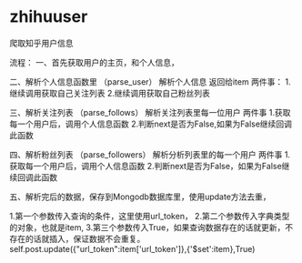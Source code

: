 # zhihuuser
爬取知乎用户信息

流程：
一、首先获取用户的主页，和个人信息，


二、解析个人信息函数里  （parse_user）
解析个人信息 返回给item
两件事：
1.继续调用获取自己关注列表
2.继续调用获取自己粉丝列表


三、解析关注列表   （parse_follows）
解析关注列表里每一位用户
两件事
1.获取每一个用户后，调用个人信息函数
2.判断next是否为False,如果为False继续回调此函数


四、解析粉丝列表  （parse_followers）
解析分析列表里的每一个用户
两件事
1.获取每一个用户后，调用个人信息函数
2.判断next是否为False，如果为False继续回调此函数


五、解析完后的数据，保存到Mongodb数据库里，使用update方法去重，


1.第一个参数传入查询的条件，这里使用url_token，
2.第二个参数传入字典类型的对象，也就是item,
3.第三个参数传入True，如果查询数据存在的话就更新，不存在的话就插入，保证数据不会重复。
self.post.update({"url_token":item['url_token']},{'$set':item},True)
